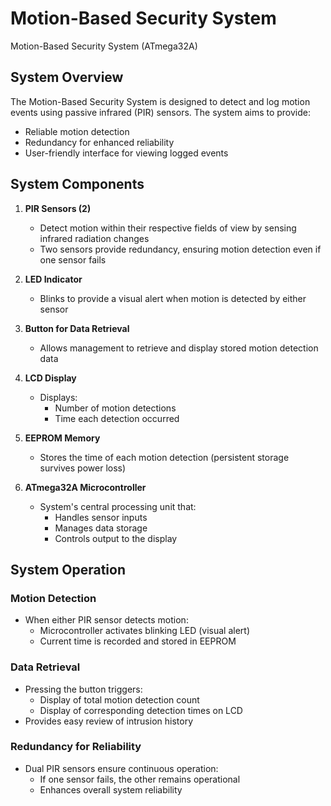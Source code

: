 # Motion-Based Security System
Motion-Based Security System (ATmega32A)


## System Overview
The Motion-Based Security System is designed to detect and log motion events using passive infrared (PIR) sensors. The system aims to provide:
- Reliable motion detection
- Redundancy for enhanced reliability
- User-friendly interface for viewing logged events

## System Components

1. **PIR Sensors (2)**
   - Detect motion within their respective fields of view by sensing infrared radiation changes
   - Two sensors provide redundancy, ensuring motion detection even if one sensor fails

2. **LED Indicator**
   - Blinks to provide a visual alert when motion is detected by either sensor

3. **Button for Data Retrieval**
   - Allows management to retrieve and display stored motion detection data

4. **LCD Display**
   - Displays:
     - Number of motion detections
     - Time each detection occurred

5. **EEPROM Memory**
   - Stores the time of each motion detection (persistent storage survives power loss)

6. **ATmega32A Microcontroller**
   - System's central processing unit that:
     - Handles sensor inputs
     - Manages data storage
     - Controls output to the display

## System Operation

### Motion Detection
- When either PIR sensor detects motion:
  - Microcontroller activates blinking LED (visual alert)
  - Current time is recorded and stored in EEPROM

### Data Retrieval
- Pressing the button triggers:
  - Display of total motion detection count
  - Display of corresponding detection times on LCD
- Provides easy review of intrusion history

### Redundancy for Reliability
- Dual PIR sensors ensure continuous operation:
  - If one sensor fails, the other remains operational
  - Enhances overall system reliability
